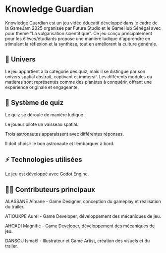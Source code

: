 # Knowledge Guardian

Knowledge Guardian est un jeu vidéo éducatif développé dans le cadre de la GameJam 2025 organisée par Future Studio et le GameHub Sénégal avec pour thème "La vulgarisation scientifique". Ce jeu conçu principalement pour les élèves/étudiants propose une manière ludique d'apprendre en stimulant la réflexion et la synthèse, tout en améliorant la culture générale.

## 🌌 Univers

Le jeu appartient à la catégorie des quiz, mais il se distingue par son univers spatial abstrait, captivant et immersif. Les différents modules ou matières sont représentés comme des planètes à conquérir, offrant une expérience originale et engageante.

## 🔮 Système de quiz

Le quiz se déroule de manière ludique :

Le joueur pilote un vaisseau spatial.

Trois astronautes apparaissent avec différentes réponses.

Il doit choisir le bon astronaute et l’embarquer à bord.

## ⚡ Technologies utilisées

Le jeu est développé avec Godot Engine.


## 👨‍🎓 Contributeurs principaux

ALASSANE Aïmane - Game Designer, conception du gameplay et réalisation du trailer.

ATIOUKPE Aurel - Game Developer, développement des mécaniques de jeu.

AHOADI Magnific - Game Developer, développement des mécaniques de jeu.

DANSOU Ismaël - Illustrateur et Game Artist, création des visuels et du trailer.

